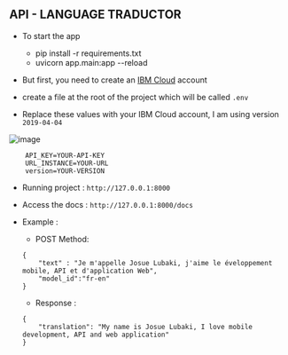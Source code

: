 ## API - LANGUAGE TRADUCTOR

* To start the app
    - pip install -r requirements.txt
    - uvicorn app.main:app --reload

* But first, you need to create an [IBM Cloud](https://myibm.ibm.com/) account
* create a file at the root of the project which will be called ```.env```
* Replace these values with your IBM Cloud account, I am using version ```2019-04-04```

![image](https://user-images.githubusercontent.com/70981701/150094367-a9551a20-9619-46c7-ad66-4cab778d6e6e.png)
```
    API_KEY=YOUR-API-KEY
    URL_INSTANCE=YOUR-URL
    version=YOUR-VERSION
```
* Running project : ```http://127.0.0.1:8000```
* Access the docs : ```http://127.0.0.1:8000/docs```

* Example :
    - POST Method:
    ```
    {
        "text" : "Je m'appelle Josue Lubaki, j'aime le éveloppement mobile, API et d'application Web",
        "model_id":"fr-en"
    }
    ```
    - Response :
    ```
    {
        "translation": "My name is Josue Lubaki, I love mobile development, API and web application"
    }
    ```
